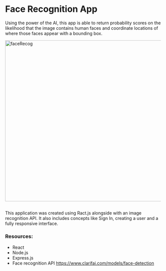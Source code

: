 # Face Recognition App

Using the power of the AI, this app is able to return probability scores on the likelihood that the image contains human faces and coordinate locations of where those faces appear with a bounding box.

<img width="520" alt="faceRecog" src="https://github.com/stefan-dudu/face_recog/assets/57660984/4ecec8dd-36a8-4d36-a113-7150c69c71fd">


## 

This application was created using Ract.js alongside with an image recognition API. It also includes concepts like Sign In, creating a user and a fully responsive interface.


### Resources:
 - React
 - Node.js
 - Express.js
 - Face recognition API https://www.clarifai.com/models/face-detection

